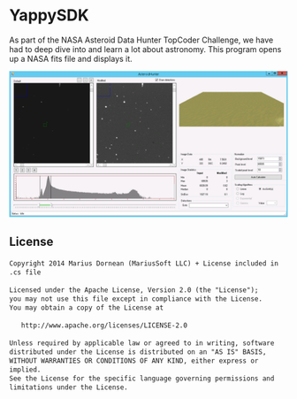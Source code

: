 YappySDK
========

As part of the NASA Asteroid Data Hunter TopCoder Challenge, we have had to deep dive into and learn a lot about astronomy. This program opens up a NASA fits file and displays it.

![alt tag](preview.png)

## License

    Copyright 2014 Marius Dornean (MariusSoft LLC) + License included in .cs file

    Licensed under the Apache License, Version 2.0 (the "License");
    you may not use this file except in compliance with the License.
    You may obtain a copy of the License at

       http://www.apache.org/licenses/LICENSE-2.0

    Unless required by applicable law or agreed to in writing, software
    distributed under the License is distributed on an "AS IS" BASIS,
    WITHOUT WARRANTIES OR CONDITIONS OF ANY KIND, either express or implied.
    See the License for the specific language governing permissions and
    limitations under the License.

